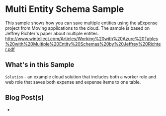 # Multi Entity Schema Sample

This sample shows how you can save multiple entities using the aExpense 
project from Moving applications to the cloud. The sample is based on
Jeffrey Richter's paper about multiple entites.
<http://www.wintellect.com/Articles/Working%20with%20Azure%20Tables%20with%20Multiple%20Entity%20Schemas%20by%20Jeffrey%20Richter.pdf>

## What's in this Sample

``Solution`` - an example cloud solution that includes both a worker role and 
web role that saves both expense and expense items to one table.

## Blog Post(s)

* 